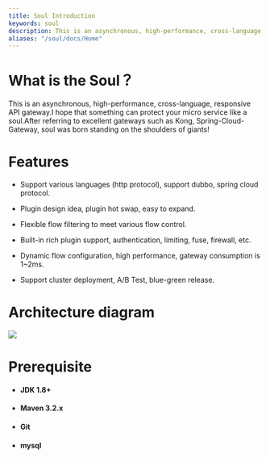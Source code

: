 ```yaml
---
title: Soul Introduction
keywords: soul
description: This is an asynchronous, high-performance, cross-language, responsive API gateway.I hope that something can protect your micro service like a soul.After referring to excellent gateways such as Kong, Spring-Cloud-Gateway, soul was born standing on the shoulders of giants!
aliases: "/soul/docs/Home"
---
```


# What is the Soul？
This is an asynchronous, high-performance, cross-language, responsive API gateway.I hope that something can protect your micro service like a soul.After referring to excellent gateways such as Kong, Spring-Cloud-Gateway, soul was born standing on the shoulders of giants!

 
# Features

* Support various languages (http protocol), support dubbo, spring cloud protocol.

* Plugin design idea, plugin hot swap, easy to expand.

* Flexible flow filtering to meet various flow control.

* Built-in rich plugin support, authentication, limiting, fuse, firewall, etc.

* Dynamic flow configuration, high performance, gateway consumption is 1~2ms.

* Support cluster deployment, A/B Test, blue-green release.


# Architecture diagram

![](https://yu199195.github.io/images/soul/soul-framework.png)
 
# Prerequisite

  *   #### JDK 1.8+

  *   #### Maven 3.2.x

  *   #### Git
  
  *   #### mysql